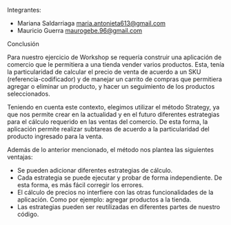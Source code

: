 Integrantes: 
+ Mariana Saldarriaga maria.antonieta613@gmail.com
+ Mauricio Guerra maurogebe.96@gmail.com

Conclusión

Para nuestro ejercicio de Workshop se requería construir una aplicación de comercio que le permitiera a una tienda vender varios productos. Esta, tenía la particularidad de calcular el precio de venta de acuerdo a un SKU (referencia-codificador) y de manejar un carrito de compras que permitiera agregar o eliminar un producto, y hacer un seguimiento de los productos seleccionados.

Teniendo en cuenta este contexto, elegimos utilizar el método Strategy, ya que nos permite crear en la actualidad y en el futuro diferentes estrategias para el cálculo requerido en las ventas del comercio. De esta forma, la aplicación permite realizar subtareas de acuerdo a la particularidad del producto ingresado para la venta. 

Además de lo anterior mencionado, el método nos plantea las siguientes ventajas:
- Se pueden adicionar diferentes estrategias de cálculo.
- Cada estrategia se puede ejecutar y probar de forma independiente. De esta forma, es más fácil corregir los errores.
- El cálculo de precios no interfiere con las otras funcionalidades de la aplicación. Como por ejemplo: agregar productos a la tienda.
- Las estrategias pueden ser reutilizadas en diferentes partes de nuestro código. 
